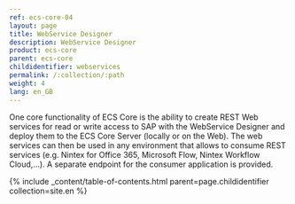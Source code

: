 ```yaml
---
ref: ecs-core-04
layout: page
title: WebService Designer
description: WebService Designer
product: ecs-core
parent: ecs-core
childidentifier: webservices
permalink: /:collection/:path
weight: 4
lang: en_GB
---
```


One core functionality of ECS Core is the ability to create REST Web services for read or write access to SAP with the WebService Designer and deploy them to the ECS Core Server (locally or on the Web). The web services can then be used in any environment that allows to consume REST services (e.g. Nintex for Office 365, Microsoft Flow, Nintex Workflow Cloud,...).
A separate endpoint for the consumer application is provided. 

{% include _content/table-of-contents.html parent=page.childidentifier collection=site.en %}